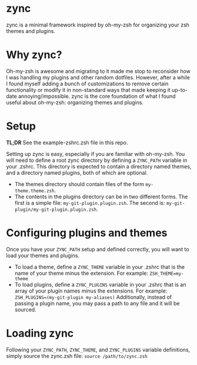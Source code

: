 # zync

zync is a minimal framework inspired by oh-my-zsh for organizing your zsh themes and plugins.

# Why zync?

Oh-my-zsh is awesome and migrating to it made me stop to reconsider how I was handling my plugins and other random dotfiles. However, after a while I found myself adding a bunch of customizations to remove certain functionality or modify it in non-standard ways that made keeping it up-to-date annoying/impossible. zync is the core foundation of what I found useful about oh-my-zsh: organizing themes and plugins.

# Setup

**TL;DR** See the example-zshrc.zsh file in this repo.

Setting up zync is easy, especially if you are familiar with oh-my-zsh. You will need to define a root zync directory by defining a `ZYNC_PATH` variable in your .zshrc. This directory is expected to contain a directory named themes, and a directory named plugins, both of which are optional.

* The themes directory should contain files of the form `my-theme.theme.zsh`.
* The contents in the plugins directory can be in two different forms. The first is a simple file: `my-git-plugin.plugin.zsh`. The second is: `my-git-plugin/my-git-plugin.plugin.zsh`.

# Configuring plugins and themes

Once you have your `ZYNC_PATH` setup and defined correctly, you will want to load your themes and plugins.

* To load a theme, define a `ZYNC_THEME` variable in your .zshrc that is the name of your theme minus the extension. For example: `ZSH_THEME=my-theme`
* To load plugins, define a `ZYNC_PLUGINS` variable in your .zshrc that is an array of your plugin names minus the extensions. For example: `ZSH_PLUGINS=(my-git-plugin my-aliases)` Additionally, instead of passing a plugin name, you may pass a path to any file and it will be sourced.

# Loading zync

Following your `ZYNC_PATH`, `ZYNC_THEME`, and `ZYNC_PLUGINS` variable definitions, simply  source the zync.zsh file: `source /path/to/zync.zsh`

